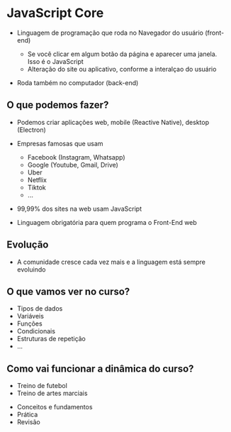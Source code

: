 # JavaScript Core

* Linguagem de programação que roda no Navegador do usuário (front-end)
    * Se você clicar em algum botão da página e aparecer uma janela. Isso é o JavaScript
    * Alteração do site ou aplicativo, conforme a interalçao do usuário

* Roda também no computador (back-end)

## O que podemos fazer?

* Podemos criar aplicações web, mobile (Reactive Native), desktop (Electron)
* Empresas famosas que usam
    * Facebook (Instagram, Whatsapp)
    * Google (Youtube, Gmail, Drive)
    * Uber
    * Netflix
    * Tiktok
    * ...

* 99,99% dos sites na web usam JavaScript
* Linguagem obrigatória para quem programa o Front-End web

## Evolução

* A comunidade cresce cada vez mais e a linguagem está sempre evoluindo

## O que vamos ver no curso?

- Tipos de dados
- Variáveis
- Funções
- Condicionais
- Estruturas de repetição
- ...

## Como vai funcionar a dinâmica do curso?

- Treino de futebol
- Treino de artes marciais

* Conceitos e fundamentos
* Prática
* Revisão